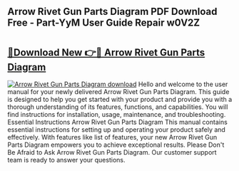 ## Arrow Rivet Gun Parts Diagram PDF Download Free - Part-YyM User Guide Repair w0V2Z

# <h2><a href="http://dfhl23.blite.top/?on=Arrow+Rivet+Gun+Parts+Diagram">🔗Download New 👉🔴 Arrow Rivet Gun Parts Diagram</a></h2>

[![Arrow Rivet Gun Parts Diagram download](https://i.imgur.com/lujVjoI.png)](http://dfhl23.blite.top/?on=Arrow+Rivet+Gun+Parts+Diagram)
Hello and welcome to the user manual for your newly delivered Arrow Rivet Gun Parts Diagram. This guide is designed to help you get started with your product and provide you with a thorough understanding of its features, functions, and capabilities. You will find instructions for installation, usage, maintenance, and troubleshooting. Essential Instructions Arrow Rivet Gun Parts Diagram This manual contains essential instructions for setting up and operating your product safely and effectively. With features like list of features, your new Arrow Rivet Gun Parts Diagram empowers you to achieve exceptional results. Please Don't Be Afraid to Ask Arrow Rivet Gun Parts Diagram. Our customer support team is ready to answer your questions.
